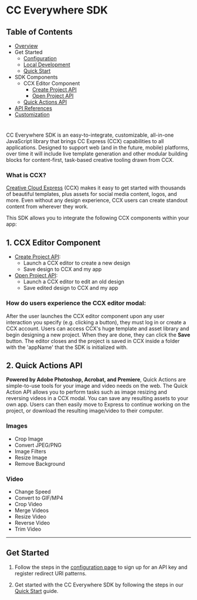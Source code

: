 # CC Everywhere SDK

## Table of Contents
* [Overview](README.md)
* Get Started 
  * [Configuration](docs/configuration.md)
  * [Local Development](docs/local_dev.md)
  * [Quick Start](docs/quickstart.md)
* SDK Components
  * CCX Editor Component
    * [Create Project API](docs/create_project.md)
    * [Open Project API](docs/edit_project.md)
  * [Quick Actions API](docs/quick_actions.md)
* [API References](docs/api_ref.md)
* [Customization](docs/customization.md)
#

CC Everywhere SDK is an easy-to-integrate, customizable, all-in-one JavaScript library that brings CC Express (CCX) capabilities to all applications. Designed to support web (and in the future, mobile) platforms, over time it will include live template generation and other modular building blocks for content-first, task-based creative tooling drawn from CCX. 
### What is CCX?
[Creative Cloud Express](https://www.adobe.com/express/)  (CCX) makes it easy to get started with thousands of beautiful templates, plus assets for social media content, logos, and more. Even without any design experience, CCX users can create standout content from wherever they work. 

This SDK allows you to integrate the following CCX components within your app: 

## 1. CCX Editor Component
  * [Create Project API](docs/create_project.md):
    * Launch a CCX editor to create a new design
    * Save design to CCX and my app
  * [Open Project API](docs/edit_project.md):
    * Launch a CCX editor to edit an old design
    * Save edited design to CCX and my app

### How do users experience the CCX editor modal:

After the user launches the CCX editor component upon any user interaction you specify (e.g. clicking a button), they must log in or create a CCX account. Users can access CCX's huge template and asset library and begin designing a new project. When they are done, they can click the **Save** button. The editor closes and the project is saved in CCX inside a folder with the 'appName' that the SDK is initialized with.

  
## 2. Quick Actions API 
**Powered by Adobe Photoshop, Acrobat, and Premiere**, Quick Actions are simple-to-use tools for your image and video needs on the web. The Quick Action API allows you to perform tasks such as image resizing and reversing videos in a CCX modal. You can save any resulting assets to your own app. Users can then easily move to Express to continue working on the project, or download the resulting image/video to their computer.

### Images
  * Crop Image
  * Convert JPEG/PNG
  * Image Filters
  * Resize Image
  * Remove Background

### Video
  * Change Speed
  * Convert to GIF/MP4
  * Crop Video
  * Merge Videos
  * Resize Video
  * Reverse Video
  * Trim Video


---



##  Get Started
1. Follow the steps in the [configuration page](docs/configuration.md) to sign up for an API key and register redirect URI patterns. 

2. Get started with the CC Everywhere SDK by following the steps in our [Quick Start](docs/quickstart.md) guide.




